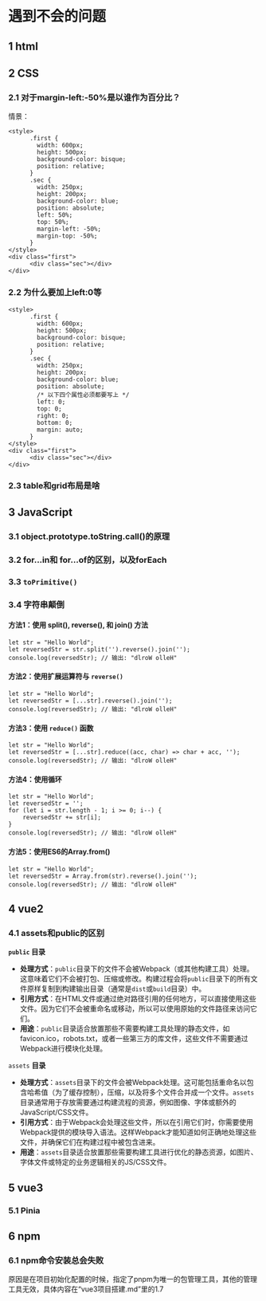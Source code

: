 # 遇到不会的问题

## 1 html

## 2 CSS

### 2.1 对于margin-left:-50%是以谁作为百分比？

情景：

```
<style>
      .first {
        width: 600px;
        height: 500px;
        background-color: bisque;
        position: relative;
      }
      .sec {
        width: 250px;
        height: 200px;
        background-color: blue;
        position: absolute;
        left: 50%;
        top: 50%;
        margin-left: -50%;
        margin-top: -50%;
      }
</style>
<div class="first">
      <div class="sec"></div>
</div>
```

### 2.2 为什么要加上left:0等

```
<style>
      .first {
        width: 600px;
        height: 500px;
        background-color: bisque;
        position: relative;
      }
      .sec {
        width: 250px;
        height: 200px;
        background-color: blue;
        position: absolute;
        /* 以下四个属性必须都要写上 */
        left: 0;
        top: 0;
        right: 0;
        bottom: 0;
        margin: auto;
      }
</style>
<div class="first">
      <div class="sec"></div>
</div>
```

### 2.3 table和grid布局是啥

#### 





## 3 JavaScript

### 3.1 object.prototype.toString.call()的原理



### 3.2 for...in和 for...of的区别，以及forEach

### 3.3 `toPrimitive()`

### 3.4 字符串颠倒

#### 方法1：使用 split(), reverse(), 和 join() 方法

```
let str = "Hello World";
let reversedStr = str.split('').reverse().join('');
console.log(reversedStr); // 输出: "dlroW olleH"
```

#### 方法2：使用扩展运算符与 `reverse()`

```
let str = "Hello World";
let reversedStr = [...str].reverse().join('');
console.log(reversedStr); // 输出: "dlroW olleH"
```

#### 方法3：使用 `reduce()` 函数

```
let str = "Hello World";
let reversedStr = [...str].reduce((acc, char) => char + acc, '');
console.log(reversedStr); // 输出: "dlroW olleH"
```

#### 方法4：使用循环

```
let str = "Hello World";
let reversedStr = '';
for (let i = str.length - 1; i >= 0; i--) {
    reversedStr += str[i];
}
console.log(reversedStr); // 输出: "dlroW olleH"
```

#### 方法5：使用ES6的Array.from()

```
let str = "Hello World";
let reversedStr = Array.from(str).reverse().join('');
console.log(reversedStr); // 输出: "dlroW olleH"
```



## 4 vue2

### 4.1 assets和public的区别

**`public` 目录**

- **处理方式**：`public`目录下的文件不会被Webpack（或其他构建工具）处理。这意味着它们不会被打包、压缩或修改。构建过程会将`public`目录下的所有文件原样复制到构建输出目录（通常是`dist`或`build`目录）中。
- **引用方式**：在HTML文件或通过绝对路径引用的任何地方，可以直接使用这些文件。因为它们不会被重命名或移动，所以可以使用原始的文件路径来访问它们。
- **用途**：`public`目录适合放置那些不需要构建工具处理的静态文件，如favicon.ico，robots.txt，或者一些第三方的库文件，这些文件不需要通过Webpack进行模块化处理。

`assets` **目录**

- **处理方式**：`assets`目录下的文件会被Webpack处理。这可能包括重命名以包含哈希值（为了缓存控制），压缩，以及将多个文件合并成一个文件。`assets`目录通常用于存放需要通过构建流程的资源，例如图像、字体或额外的JavaScript/CSS文件。
- **引用方式**：由于Webpack会处理这些文件，所以在引用它们时，你需要使用Webpack提供的模块导入语法。这样Webpack才能知道如何正确地处理这些文件，并确保它们在构建过程中被包含进来。
- **用途**：`assets`目录适合放置那些需要构建工具进行优化的静态资源，如图片、字体文件或特定的业务逻辑相关的JS/CSS文件。

## 5 vue3

### 5.1 Pinia

## 6 npm

### 6.1 npm命令安装总会失败

原因是在项目初始化配置的时候，指定了pnpm为唯一的包管理工具，其他的管理工具无效，具体内容在“vue3项目搭建.md”里的1.7

